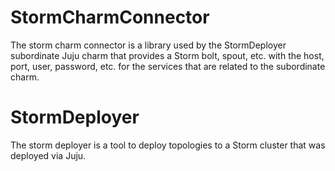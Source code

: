 StormCharmConnector
===================

The storm charm connector is a library used by the StormDeployer subordinate Juju charm that provides a Storm bolt, spout, etc. with the host, port, user, password, etc. for the services that are related to the subordinate charm.

StormDeployer
=============

The storm deployer is a tool to deploy topologies to a Storm cluster that was deployed via Juju.
